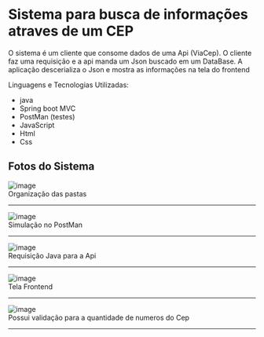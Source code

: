# Sistema para busca de informações atraves de um CEP

O sistema é um cliente que consome dados de uma Api (ViaCep). O cliente faz uma requisição e a api manda um Json buscado em um DataBase. A aplicação descerializa o Json e mostra as informações na tela do frontend

Linguagens e Tecnologias Utilizadas:

* java
* Spring boot MVC
* PostMan (testes)
* JavaScript
* Html
* Css

## Fotos do Sistema

![image](https://github.com/user-attachments/assets/efb0a147-121f-47fd-9652-b79a8e47065c)
<br>
Organização das pastas
<hr>

![image](https://github.com/user-attachments/assets/b3b4bb1e-06d1-4dd8-ac0e-b6dc8fb64c60)
<br>
Simulação no PostMan
<hr>

![image](https://github.com/user-attachments/assets/02a6eedc-39d7-4488-8d1f-5e227cb02fca)
<br>
Requisição Java para a Api
<hr>

![image](https://github.com/user-attachments/assets/57386078-6c4a-431b-8e98-ba297cb734d1)
<br>
Tela Frontend
<hr>

![image](https://github.com/user-attachments/assets/834ce495-91a3-452e-aa2c-a1d470ec71b5)
<br>
Possui validação para a quantidade de numeros do Cep
<hr>
